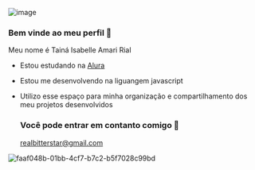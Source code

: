 ![image](https://github.com/user-attachments/assets/bb9b56d9-939c-4e7c-9459-69cc0c40c8d0)

### Bem vinde ao meu perfil 💝

Meu nome é Tainá Isabelle Amari Rial 

- Estou estudando na [Alura](https://www.alura.com.br)
- Estou me desenvolvendo na liguangem javascript
- Utilizo esse espaço para minha organização e compartilhamento dos meu projetos desenvolvidos


  ### Você pode entrar em contanto comigo 💌
  realbitterstar@gmail.com
  
![faaf048b-01bb-4cf7-b7c2-b5f7028c99bd](https://github.com/user-attachments/assets/24f57fde-701d-4c19-8a5b-6f15eaac3b70)
